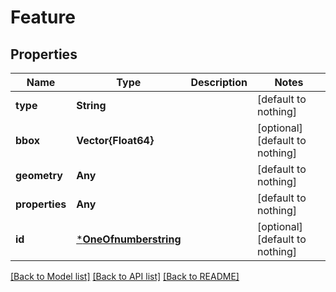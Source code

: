 # Feature


## Properties
Name | Type | Description | Notes
------------ | ------------- | ------------- | -------------
**type** | **String** |  | [default to nothing]
**bbox** | **Vector{Float64}** |  | [optional] [default to nothing]
**geometry** | **Any** |  | [default to nothing]
**properties** | **Any** |  | [default to nothing]
**id** | [***OneOfnumberstring**](OneOfnumberstring.md) |  | [optional] [default to nothing]


[[Back to Model list]](../README.md#models) [[Back to API list]](../README.md#api-endpoints) [[Back to README]](../README.md)


